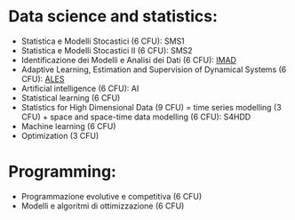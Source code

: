 # Data science and statistics:
- Statistica e Modelli Stocastici (6 CFU): SMS1
- Statistica e Modelli Stocastici II (6 CFU): SMS2
- Identificazione dei Modelli e Analisi dei Dati (6 CFU): [IMAD](https://cal.unibg.it/courses/identificazione-dei-modelli-e-analisi-dei-dati-modulo-6-cfu/)
- Adaptive Learning, Estimation and Supervision of Dynamical Systems (6 CFU): [ALES](https://cal.unibg.it/courses/adaptive-learning-estimation-and-supervision-of-dynamical-systems/)
- Artificial intelligence (6 CFU): AI
- Statistical learning (6 CFU)
- Statistics for High Dimensional Data (9 CFU) = time series modelling (3 CFU) +  space and space-time data modelling (6 CFU):  S4HDD
- Machine learning (6 CFU)
- Optimization (3 CFU)

# Programming:
- Programmazione evolutive e competitiva (6 CFU)
- Modelli e algoritmi di ottimizzazione (6 CFU)
